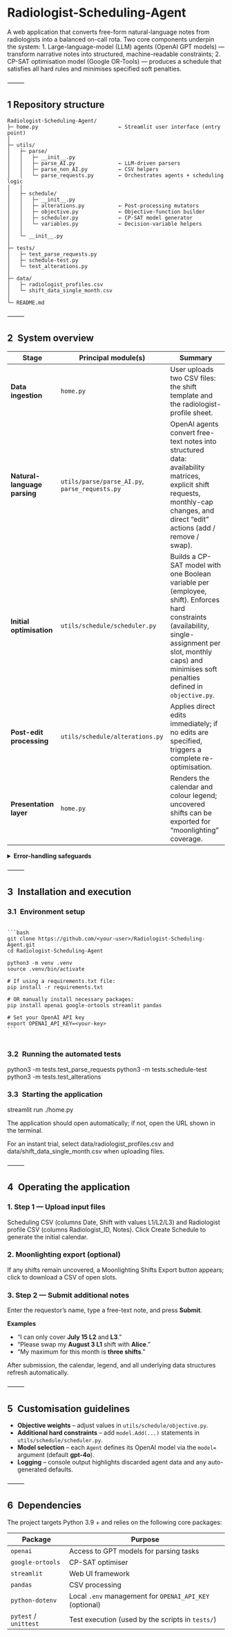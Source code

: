 # Radiologist-Scheduling-Agent

A web application that converts free-form natural-language notes from radiologists into a balanced on-call rota.
Two core components underpin the system:
	1.	Large-language-model (LLM) agents (OpenAI GPT models) — transform narrative notes into structured, machine-readable constraints;
	2.	CP-SAT optimisation model (Google OR-Tools) — produces a schedule that satisfies all hard rules and minimises specified soft penalties.

⸻

## 1 Repository structure

```text
Radiologist-Scheduling-Agent/
├─ home.py                          ← Streamlit user interface (entry point)
│
├─ utils/
│   ├─ parse/
│   │   ├─ __init__.py
│   │   ├─ parse_AI.py              ← LLM-driven parsers
│   │   ├─ parse_non_AI.py          ← CSV helpers
│   │   └─ parse_requests.py        ← Orchestrates agents + scheduling logic
│   │
│   ├─ schedule/
│   │   ├─ __init__.py
│   │   ├─ alterations.py           ← Post-processing mutators
│   │   ├─ objective.py             ← Objective-function builder
│   │   ├─ scheduler.py             ← CP-SAT model generator
│   │   └─ variables.py             ← Decision-variable helpers
│   │
│   └─ __init__.py
│
├─ tests/
│   ├─ test_parse_requests.py
│   ├─ schedule-test.py
│   └─ test_alterations.py
│
├─ data/
│   ├─ radiologist_profiles.csv
│   └─ shift_data_single_month.csv
│
└─ README.md
```


⸻

## 2 System overview

| **Stage** | **Principal module(s)** | **Summary** |
|-----------|-------------------------|-------------|
| **Data ingestion** | `home.py` | User uploads two CSV files: the shift template and the radiologist-profile sheet. |
| **Natural-language parsing** | `utils/parse/parse_AI.py`, `parse_requests.py` | OpenAI agents convert free-text notes into structured data: availability matrices, explicit shift requests, monthly-cap changes, and direct “edit” actions (add / remove / swap). |
| **Initial optimisation** | `utils/schedule/scheduler.py` | Builds a CP-SAT model with one Boolean variable per (employee, shift). Enforces hard constraints (availability, single-assignment per slot, monthly caps) and minimises soft penalties defined in `objective.py`. |
| **Post-edit processing** | `utils/schedule/alterations.py` | Applies direct edits immediately; if no edits are specified, triggers a complete re-optimisation. |
| **Presentation layer** | `home.py` | Renders the calendar and colour legend; uncovered shifts can be exported for “moonlighting” coverage. |

<details>
<summary><strong>Error-handling safeguards</strong></summary>

- **Three-retry policy** – every LLM extractor attempts the prompt up to **three times** before propagating a `ValueError`.
- **Auto-provisioning of unknown radiologists** – when a note mentions a radiologist not yet in the data set, the system automatically  
  inserts that name with:
  - a default monthly cap of **five shifts**, and  
  - full availability (all shifts set to `1`),  
  unless the note explicitly states otherwise.
</details>

⸻

## 3 Installation and execution

### 3.1 Environment setup

<pre lang="markdown">

<code>```bash
git clone https://github.com/&lt;your-user&gt;/Radiologist-Scheduling-Agent.git
cd Radiologist-Scheduling-Agent

python3 -m venv .venv
source .venv/bin/activate

# If using a requirements.txt file:
pip install -r requirements.txt

# OR manually install necessary packages:
pip install openai google-ortools streamlit pandas

# Set your OpenAI API key
export OPENAI_API_KEY=&lt;your-key&gt;
```</code>

</pre>


### 3.2 Running the automated tests

python3 -m tests.test_parse_requests
python3 -m tests.schedule-test
python3 -m tests.test_alterations

### 3.3 Starting the application

streamlit run ./home.py

The application should open automatically; if not, open the URL shown in the terminal.

For an instant trial, select data/radiologist_profiles.csv and data/shift_data_single_month.csv when uploading files.

⸻

## 4 Operating the application
### 1.	Step 1 — Upload input files
Scheduling CSV (columns Date, Shift with values L1/L2/L3) and Radiologist profile CSV (columns Radiologist_ID, Notes).
Click Create Schedule to generate the initial calendar.
### 2.	Moonlighting export (optional)
If any shifts remain uncovered, a Moonlighting Shifts Export button appears; click to download a CSV of open slots.
### 3.	Step 2 — Submit additional notes
Enter the requestor’s name, type a free-text note, and press **Submit**.

**Examples**

- “I can only cover **July 15 L2** and **L3**.”
- “Please swap my **August 3 L1** shift with **Alice**.”
- “My maximum for this month is **three shifts**.”

After submission, the calendar, legend, and all underlying data structures refresh automatically.

⸻

## 5 Customisation guidelines
- **Objective weights** – adjust values in `utils/schedule/objective.py`.
- **Additional hard constraints** – add `model.Add(...)` statements in `utils/schedule/scheduler.py`.
- **Model selection** – each `Agent` defines its OpenAI model via the `model=` argument (default **gpt-4o**).
- **Logging** – console output highlights discarded agent data and any auto-generated defaults.

⸻

## 6 Dependencies

The project targets Python 3.9 + and relies on the following core packages:

| Package         | Purpose                                              |
|----------------|------------------------------------------------------|
| `openai`        | Access to GPT models for parsing tasks              |
| `google-ortools`| CP-SAT optimiser                                    |
| `streamlit`     | Web UI framework                                    |
| `pandas`        | CSV processing                                      |
| `python-dotenv` | Local `.env` management for `OPENAI_API_KEY` (optional) |
| `pytest` / `unittest` | Test execution (used by the scripts in `tests/`)   |
